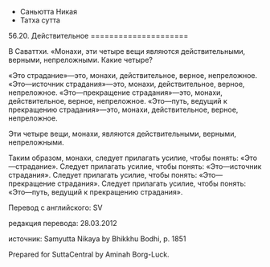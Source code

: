 









* Саньютта Никая
* Татха сутта


56\.20\. Действительное
\=\=\=\=\=\=\=\=\=\=\=\=\=\=\=\=\=\=\=\=\=



В Саваттхи\. «Монахи, эти четыре вещи являются действительными, верными, непреложными\. Какие четыре?


«Это страдание»—это, монахи, действительное, верное, непреложное\. «Это—источник страдания»—это, монахи, действительное, верное, непреложное\. «Это—прекращение страдания»—это, монахи, действительное, верное, непреложное\. «Это—путь, ведущий к прекращению страдания»—это, монахи, действительное, верное, непреложное\.


Эти четыре вещи, монахи, являются действительными, верными, непреложными\.


Таким образом, монахи, следует прилагать усилие, чтобы понять: «Это—страдание»\. Следует прилагать усилие, чтобы понять: «Это—источник страдания»\. Следует прилагать усилие, чтобы понять: «Это—прекращение страдания»\. Следует прилагать усилие, чтобы понять: «Это—путь, ведущий к прекращению страдания»\.



Перевод с английского: SV


редакция перевода: 28\.03\.2012


источник: Samyutta Nikaya by Bhikkhu Bodhi, p\. 1851


Prepared for SuttaCentral by Aminah Borg\-Luck\.






